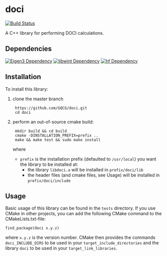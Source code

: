 # doci
[![Build Status](https://travis-ci.org/GQCG/doci.svg?branch=master)](https://travis-ci.org/GQCG/doci)

A C++ library for performing DOCI calculations.

## Dependencies
[![Eigen3 Dependency](https://img.shields.io/badge/Eigen-3+-blue.svg)](http://eigen.tuxfamily.org/index.php?title=Main_Page)
[![libwint Dependency](https://img.shields.io/badge/libwrp-2.2.2+-blue.svg)](https://github.com/GQCG/libwrp)
[![hf Dependency](https://img.shields.io/badge/hf-2.0.2+-blue.svg)](https://github.com/GQCG/hf)

## Installation
To install this library:
1. clone the master branch

        https://github.com/GQCG/doci.git
        cd doci

2. perform an out-of-source cmake build:

        mkdir build && cd build
        cmake -DINSTALLATION_PREFIX=prefix ..
        make && make test && sudo make install

    where
    * `prefix` is the installation prefix (defaulted to `/usr/local`) you want the library to be installed at:
        * the library `libdoci.a` will be installed in `prefix/doci/lib`
        * the header files (and cmake files, see Usage) will be installed in `prefix/doci/include`


## Usage
Basic usage of this library can be found in the `tests` directory. If you use CMake in other projects, you can add the following CMake command to the CMakeLists.txt-file:

    find_package(doci x.y.z)

where `x.y.z` is the version number. CMake then provides the commands `doci_INCLUDE_DIRS` to be used in your `target_include_directories` and the library `doci` to be used in your `target_link_libraries`.
